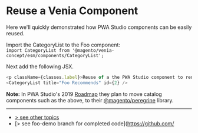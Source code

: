 # Reuse a Venia Component
Here we'll quickly demonstrated how PWA Studio components can be easily reused.

Import the CategoryList to the Foo component:    
`import CategoryList from '@magento/venia-concept/esm/components/CategoryList';`

Next add the following JSX.

```javascript
<p className={classes.label}>Reuse of a the PWA Studio component to render a category list:</p>
<CategoryList title="Foo Recommends" id={2} />
```

**Note:** In PWA Studio's 2019 [Roadmap] they plan to move catalog components such as the above, to their [@magento/peregrine] library.

---
- [> see other topics](../../README.md#Topics)
- [> see foo-demo branch for completed code](https://github.com/

[Roadmap]: https://github.com/magento-research/pwa-studio/wiki/Roadmap
[@magento/peregrine]: https://www.npmjs.com/package/@magento/peregrine